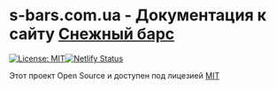 # s-bars.com.ua - Документация к сайту [Снежный барс](https://s-bars.com.ua)

[![License: MIT](https://img.shields.io/badge/License-MIT-blue.svg)](https://opensource.org/licenses/MIT)[![Netlify Status](https://api.netlify.com/api/v1/badges/a46e91d7-e8d8-4d7f-8223-40d142c0cb46/deploy-status)](https://app.netlify.com/sites/s-bars-dev/deploys)

Этот проект Open Source и доступен под лицезией [MIT](https://github.com/alextim/s-bars/blob/main/LICENSE)
